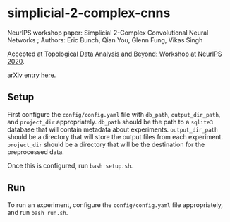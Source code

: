 # simplicial-2-complex-cnns
NeurIPS workshop paper: Simplicial 2-Complex Convolutional Neural Networks ; Authors: Eric Bunch, Qian You, Glenn Fung, Vikas Singh

Accepted at [Topological Data Analysis and Beyond: Workshop at NeurIPS 2020](https://tda-in-ml.github.io/).

arXiv entry [here](https://arxiv.org/abs/2012.06010).

## Setup
First configure the `config/config.yaml` file with `db_path`, `output_dir_path`, and `project_dir` appropriately. `db_path` should be the path to a `sqlite3` database that will contain metadata about experiments. `output_dir_path` should be a directory that will store the output files from each experiment. `project_dir` should be a directory that will be the destination for the preprocessed data.

Once this is configured, run `bash setup.sh`.

## Run
To run an experiment, configure the `config/config.yaml` file appropriately, and run `bash run.sh`.